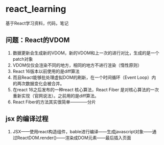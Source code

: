 # react_learning
基于React学习资料，代码，笔记

## 问题：React的VDOM
1. 数据更新会生成新的VDOM，新的VDOM和上一次的进行对比，生成的是一个patch对象
2. VDOM仅仅会渲染不同的地方，相同的地方不进行渲染（惰性原则）
3. React 16版本以前使用的是diff算法
4. 而且React能够批处理虚拟DOM的刷新，在一个时间循环（Event Loop）内的两次数据变化会被合并。
5. 在react 16之后发布的一种react 核心算法，React Fiber 是对核心算法的一次重新实现（官网说法）。之前用的是diff算法。
6. React Fiber的方法其实很简单————分片
   
## jsx 的编译过程
1. JSX——使用react构造组件，bable进行编译——生成javascript对象——通过ReactDOM.render()——渲染成DOM元素——最后插入页面
